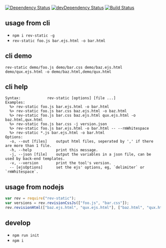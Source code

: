 [![Dependency Status](https://david-dm.org/plantain-00/rev-static.svg)](https://david-dm.org/plantain-00/rev-static)
[![devDependency Status](https://david-dm.org/plantain-00/rev-static/dev-status.svg)](https://david-dm.org/plantain-00/rev-static#info=devDependencies)
[![Build Status](https://travis-ci.org/plantain-00/rev-static.svg?branch=master)](https://travis-ci.org/plantain-00/rev-static)

## usage from cli

+ `npm i rev-static -g`
+ `rev-static foo.js bar.ejs.html -o bar.html`

## cli demo

`rev-static demo/foo.js demo/bar.css demo/baz.ejs.html demo/qux.ejs.html -o demo/baz.html,demo/qux.html`

## cli help

```text
Syntax:            rev-static [options] [file ...]
Examples:
  %> rev-static foo.js bar.ejs.html -o bar.html
  %> rev-static foo.js bar.css baz.ejs.html -o baz.html
  %> rev-static foo.js bar.css baz.ejs.html qux.ejs.html -o baz.html,qux.html
  %> rev-static foo.js bar.css -j version.json
  %> rev-static foo.js bar.ejs.html -o bar.html -- --rmWhitespace
  %> rev-static *.js bar.ejs.html -o bar.html
Options:
  -o, --out [files]    output html files, seperated by ',' if there are more than 1 file.
  -h, --help           print this message.
  -j, --json [file]    output the variables in a json file, can be used by back-end templates.
  -v, --version        print the tool's version.
  -- [ejsOptions]      set the ejs' options, eg, `delimiter` or `rmWhitespace`.
```

## usage from nodejs

```js
var rev = require("rev-static");
var versions = rev.revisionCssJs(["foo.js", "bar.css"]);
rev.revisionHtml(["baz.ejs.html", "qux.ejs.html"], ["baz.html", "qux.html"], versions);
```

## develop

+ `npm run init`
+ `npm i`
